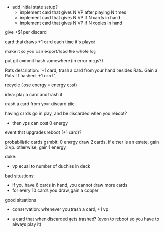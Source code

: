 - add initial state setup?
  - implement card that gives N VP after playing N times
  - implement card that gives N VP if N cards in hand
  - implement card that gives N VP if N copies in hand

give +$1 per discard

card that draws +1 card each time it's played

make it so you can export/load the whole log

put git commit hash somewhere (in error msgs?)

Rats
  description: '+1 card, trash a card from your hand besides Rats. Gain a Rats. If trashed, +1 card.',

recycle (lose energy = energy cost)

idea: play a card and trash it

trash a card from your discard pile

having cards go in play, and be discarded when you reboot?
  - then vps can cost 0 energy

event that upgrades reboot (+1 card)?

probabilistic cards
gambit:
  0 energy
  draw 2 cards.  if either is an estate, gain 3 vp.  otherwise, gain 1 energy

duke:
  + vp equal to number of duchies in deck

bad situations:
  - if you have 6 cards in hand, you cannot draw more cards
  - for every 10 cards you draw, gain a copper

good situations
  - conservation: whenever you trash a card, +1 vp

- a card that when discarded gets trashed?  (even to reboot so you have to always play it)
